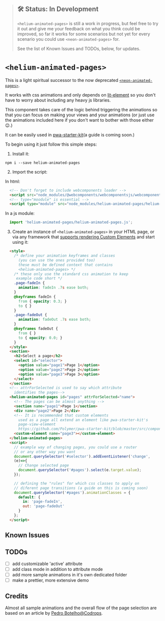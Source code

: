 > ## 🛠 Status: In Development
> `<helium-animated-pages>` is still a work in progress, but feel free to try it out and give me your feedback on what you think could be improved, so far it works for some scenarios but not yet for every scenario you could use `<neon-animated-pages>` for.
>
> See the list of Known Issues and TODOs, below, for updates.

# `<helium-animated-pages>`

This is a light spiritual successor to the now deprecated [`<neon-animated-pages>`](https://www.webcomponents.org/element/PolymerElements/neon-animation/elements/neon-animated-pages).

It works with css animations and only depends on [lit-element](https://github.com/Polymer/lit-element) so you don't have to worry about including any heavy js libraries.

This component takes care of the logic behind triggering the animations so that you can focus on making your views and your animations (or just use the animations included here if you don't want to bother with those either 😉.)

It can be easily used in [pwa-starter-kit](https://github.com/Polymer/pwa-starter-kit/)(a guide is coming soon.)

To begin using it just follow this simple steps:

1. Install it:

  `npm i --save helium-animated-pages`

2. Import the script:

  In html:
  ```html
    <!-- Don't forget to include webcomponents loader -->
    <script src="node_modules/@webcomponents/webcomponentsjs/webcomponents-loader.js"></script>
    <!-- type="moodule" is essential -->
    <script type="module" src="node_modules/helium-animated-pages/helium-animated-pages.js"></script>
  ```
  In a js module:
  ```javascript
    import 'helium-animated-pages/helium-animated-pages.js';
  ```

3. Create an instance of `<helium-animated-pages>` in your HTML page, or via any framework that [supports rendering Custom Elements](https://custom-elements-everywhere.com/) and start using it:

  ```html
    <style>
      /* define your animation keyframes and classes
        (you can use the ones provided too)
        these must be defined context that contains
        <helium-animated-pages> */
      /* these only use the standard css animation to keep
       example code short */
      .page-fadeIn {
      	animation: fadeIn .7s ease both;
      }
      @keyframes fadeIn {
      	from { opacity: 0.3; }
      	to { }
      }
      .page-fadeOut {
      	animation: fadeOut .7s ease both;
      }
      @keyframes fadeOut {
      	from { }
      	to { opacity: 0.0; }
      }
    </style>
    <section>
      <h2>Select a page</h2>
      <select id="selector">
        <option value="page1">Page 1</option>
        <option value="page2">Page 2</option>
        <option value="page3">Page 3</option>
      </select>
    </section>
    <!-- attrForSelected is used to say which attribute
      identifies the pages-->
    <helium-animated-pages id="pages" attrForSelected="name">
      <!-- The pages can be almost anything -->
      <section name="page1">Page 1</section>
      <div name="page2">Page 2</div>
      <!-- It is recommended that custom elements
        used as a page all extend an element like pwa-starter-kit's
        page-view-element
        https://github.com/Polymer/pwa-starter-kit/blob/master/src/components/page-view-element.js-->
      <custom-element name="page3"></custom-element>
    </helium-animated-pages>
    <script>
      // example way of changing pages, you could use a router
      // or any other way you want
      document.querySelector('#selector').addEventListener('change',
      (e)=>{
        // Change selected page
        document.querySelector('#pages').select(e.target.value);
      });

      // defining the "rules" for which css classes to apply on
      // diferent page transitions (a guide on this is coming soon)
      document.querySelector('#pages').animationClasses = {
        default: {
          in: 'page-fadeIn',
          out: 'page-fadeOut'
        }
      };
    </script>
  ```

## Known Issues

## TODOs
- [ ] add customizable 'active' attribute
- [ ] add class mode in addition to attribute mode
- [ ] add more sample animations in it's own dedicated folder
- [ ] make a prettier, more extensive demo

## Credits
Almost all sample animations and the overall flow of the page selection are based on an article by [Pedro Botelho@Codrops](https://tympanus.net/codrops/2013/05/07/a-collection-of-page-transitions/).

